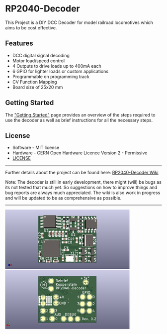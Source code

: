 RP2040-Decoder
===============

This Project is a DIY DCC Decoder for model railroad locomotives which aims to be cost effective.

Features
--------

- DCC digital signal decoding
- Motor load/speed control
- 4 Outputs to drive loads up to 400mA each
- 6 GPIO for lighter loads or custom applications
- Programmable on programming track
- CV Function Mapping
- Board size of 25x20 mm

Getting Started
------------


The ["Getting Started"](https://github.com/gab-k/RP2040-Decoder/wiki/Getting-started) page provides an overview of the steps required to use the decoder as well as brief instructions for all the necessary steps.


License
-------
- Software - MIT license
- Hardware - CERN Open Hardware Licence Version 2 - Permissive
- [LICENSE](https://github.com/1nct/RP2040-Decoder/blob/main/LICENSE)

------------
Further details about the project can be found here:  [RP2040-Decoder Wiki](https://github.com/GabrielKoppenstein/pico-decoder/wiki)

Note: The decoder is still in early development, there might (will) be bugs as its not tested that much yet.
So suggestions on how to improve things and bug reports are always much appreciated.
The wiki is also work in progress and will be updated to be as comprehensive as possible.

------------
<p float="left">
<img src="/docs/png/RP2040-Decoder-Rev_0_2_front.png" alt="PCB Front Side Image" title="Front" width="400"/>
<img src="/docs/png/RP2040-Decoder-Rev_0_2_back.png" alt="PCB Back Side Image" title="Back" width="400"/>
</p>

